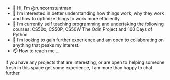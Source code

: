 - 👋 Hi, I’m @runcornstuntman
- 👀 I’m interested in better understanding how things work, why they work and how to optimize things to work more efficiently.
- 🌱 I’m currently self teaching programming and undertaking the following courses: CS50x, CS50P, CS50W The Odin Project and 100 Days of Python
- 💞️ I’m looking to gain further experience and am open to collaborating on anything that peaks my interest. 
- 📫 How to reach me ...

If you have any projects that are interesting, or are open to helping someone fresh in this space get some experience, I am more than happy to chat further.

<!---
runcornstuntman/runcornstuntman is a ✨ special ✨ repository because its `README.md` (this file) appears on your GitHub profile.
You can click the Preview link to take a look at your changes.
--->
